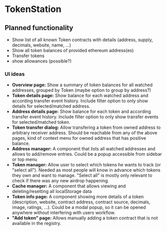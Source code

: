 # TokenStation

## Planned functionality

 * Show list of all known Token contracts with details (address, supply, decimals, website, name, ...)
 * Show all token balances of provided ethereum address(es)
 * Transfer tokens
 * show allowances (possible?)
 
### UI ideas
 * **Overview page:** Show a summary of token balances for all watched addresses, grouped by Token 
 (maybe option to group by address?)
 * **Token details page:** Show balance for each watched address and according transfer event history. 
 Include filter option to only show details for selected/matched address. 
 * **Address details page:** Show balance for each token and according transfer event history. 
 Include filter option to only show transfer events for selected/matched token.
 * **Token transfer dialog:** Allow transfering a token from owned address to arbitrary receiver address.
 Should be reachable from any of the above pages, kind of context menu for owned address that has positive balance.
 * **Address manager:** A component that lists all watched addresses and allows to add/remove entries. Could be a 
 popup accessible from sidebar or top menu
 * **Token manager:** Allow user to select which tokens he wants to track (or "select all"). Needed as most people
 will know in advance which tokens they own and want to manage. "Select all" is mostly only relevant to
 check if there was any new airdrop happening.
 * **Cache manager:** A component that allows viewing and deleting/resetting all localStorage data
 * **Token info page:** A component showing more details of a token (description, website, contract address, contract
  source, decimals, image, ratings, ...). Could be a modal popup, so it can be opened anywhere without interfering 
  with users workflow. 
 * **"Add token" page:** Allows manually adding a token contract that is not available in the registry. 
